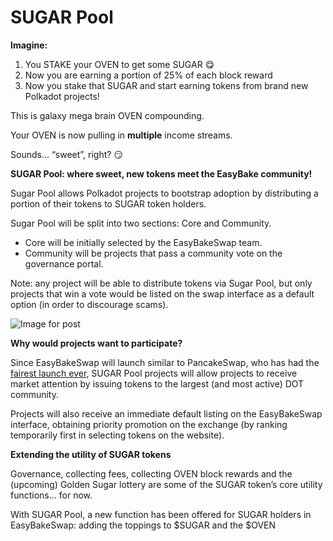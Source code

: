 # SUGAR Pool

**Imagine:**

1. You STAKE your OVEN to get some SUGAR 😋
2. Now you are earning a portion of 25% of each block reward
3. Now you stake that SUGAR and start earning tokens from brand new Polkadot projects!

This is galaxy mega brain OVEN compounding.

Your OVEN is now pulling in **multiple** income streams.

Sounds… “sweet”, right? 😏

**SUGAR Pool: where sweet, new tokens meet the EasyBake community!**

Sugar Pool allows Polkadot projects to bootstrap adoption by distributing a portion of their tokens to SUGAR token holders.

Sugar Pool will be split into two sections: Core and Community.

* Core will be initially selected by the EasyBakeSwap team.
* Community will be projects that pass a community vote on the governance portal.

Note: any project will be able to distribute tokens via Sugar Pool, but only projects that win a vote would be listed on the swap interface as a default option \(in order to discourage scams\).

![Image for post](https://miro.medium.com/max/3200/0*MkaAxlEeCfLlaoMt)

**Why would projects want to participate?**

Since EasyBakeSwap will launch similar to PancakeSwap, who has had the [fairest launch ever](https://medium.com/@pancakeswap/the-fairest-launch-ever-5b246644ba2a), SUGAR Pool projects will allow projects to receive market attention by issuing tokens to the largest \(and most active\) DOT community.

Projects will also receive an immediate default listing on the EasyBakeSwap interface, obtaining priority promotion on the exchange \(by ranking temporarily first in selecting tokens on the website\).

**Extending the utility of SUGAR tokens**

Governance, collecting fees, collecting OVEN block rewards and the \(upcoming\) Golden Sugar lottery are some of the SUGAR token’s core utility functions… for now.

With SUGAR Pool, a new function has been offered for SUGAR holders in EasyBakeSwap: adding the toppings to $SUGAR and the $OVEN

